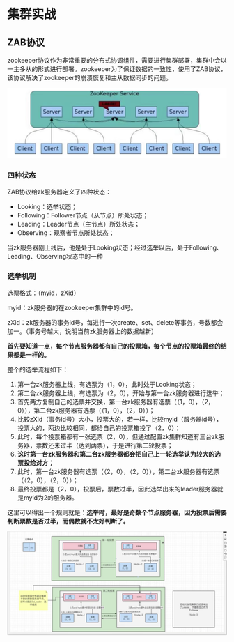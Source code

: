 # 集群实战

## ZAB协议

zookeeper协议作为非常重要的分布式协调组件，需要进行集群部署，集群中会以一主多从的形式进行部署。zookeeper为了保证数据的一致性，使用了ZAB协议，该协议解决了zookeeper的崩溃恢复和主从数据同步的问题。

![QQ截图20220119180734](Image/QQ截图20220119180734.png)

### 四种状态

ZAB协议给zk服务器定义了四种状态：

- Looking：选举状态；
- Following：Follower节点（从节点）所处状态；
- Leading：Leader节点（主节点）所处状态；
- Observing：观察者节点所处状态；

当zk服务器刚上线后，他是处于Looking状态；经过选举以后，处于Following、Leading、Observing状态中的一种

### 选举机制

选票格式：（myid，zXid）

myid：zk服务器的在zookeeper集群中的id号。

zXid：zk服务器的事务id号，每进行一次create、set、delete等事务，号数都会加一。（事务号越大，说明当前zk服务器上的数据越新）

**首先要知道一点，每个节点服务器都有自己的投票箱，每个节点的投票箱最终的结果都是一样的。**

整个的选举流程如下：

1. 第一台zk服务器上线，有选票为（1，0），此时处于Looking状态；
2. 第二台zk服务器上线，有选票为（2，0），开始与第一台zk服务器进行选举；
3. 首先两方复制自己的选票并交换，第一台zk服务器有选票（（1，0），（2，0）），第二台zk服务器有选票（（1，0），（2，0））；
4. 比较zXid（事务id号）大小，投票大的，若一样，比较myid（服务器id号），投票大的，两边比较相同，都给自己的投票箱投了（2，0）；
5. 此时，每个投票箱都有一张选票（2，0），但通过配置zk集群知道有三台zk服务器，票数还未过半（达到两票），于是进行第二轮投票；
6. **这时第一台zk服务器和第二台zk服务器都会把自己上一轮选举认为较大的选票投给对方；**
7. 此时，第一台zk服务器有选票（（2，0），（2，0）），第二台zk服务器有选票（（2，0），（2，0））；
8. 最终投票都是（2，0），投票后，票数过半，因此选举出来的leader服务器就是myid为2的服务器。

这里可以得出一个规则就是：**选举时，最好是奇数个节点服务器，因为投票后需要判断票数是否过半，而偶数就不太好判断了。**

![QQ截图20220120175717](Image/QQ截图20220120175717.png)

